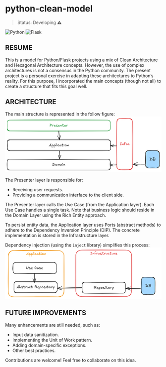 # python-clean-model

> Status: Developing ⚠️

![Python](https://img.shields.io/badge/Python-FFD43B?style=for-the-badge&logo=python&logoColor=blue)
![Flask](https://img.shields.io/badge/Flask-000000?style=for-the-badge&logo=flask&logoColor=white)

## RESUME
This is a model for Python/Flask projects using a mix of Clean Architecture and Hexagonal Architecture concepts. However, the use of complex architectures is not a consensus in the Python community. The present project is a personal exercise in adapting these architectures to Python’s reality. For this purpose, I incorporated the main concepts (though not all) to create a structure that fits this goal well.

## ARCHITECTURE
The main structure is represented in the follow figure:
![architecture](./utils/images/Architecture.png)

The Presenter layer is responsible for:
- Receiving user requests.
- Providing a communication interface to the client side.

The Presenter layer calls the Use Case (from the Application layer). Each Use Case handles a single task. Note that business logic should reside in the Domain Layer using the Rich Entity approach.

To persist entity data, the Application layer uses Ports (abstract methods) to adhere to the Dependency Inversion Principle (DIP). The concrete implementation is stored in the Infrastructure layer.

Dependency injection (using the `inject` library) simplifies this process:
![Dependency Inversion Principle](./utils/images/DIP.png)

## FUTURE IMPROVEMENTS
Many enhancements are still needed, such as:
- Input data sanitization.
- Implementing the Unit of Work pattern.
- Adding domain-specific exceptions.
- Other best practices.

Contributions are welcome! Feel free to collaborate on this idea.



